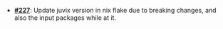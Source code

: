   -  [**#227**](https://github.com/anoma/nspec/pull/227): Update juvix version in nix flake due to breaking changes, and
  also the input packages while at it.

